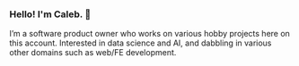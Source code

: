 ### Hello! I'm Caleb. 👋

I’m a software product owner who works on various hobby projects here on this account. Interested in data science and AI, and dabbling in various other domains such as web/FE development.


<!---
morfi008/morfi008 is a ✨ special ✨ repository because its `README.md` (this file) appears on your GitHub profile.
You can click the Preview link to take a look at your changes.
--->
